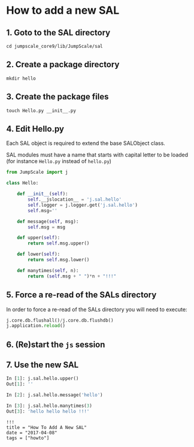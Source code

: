 # How to add a new SAL

## 1\. Goto to the SAL directory

```shell
cd jumpscale_core9/lib/JumpScale/sal
```

## 2\. Create a package directory

```shell
mkdir hello
```

## 3\. Create the package files

```shell
touch Hello.py __init__.py
```

## 4\. Edit Hello.py

Each SAL object is required to extend the base SALObject class.

SAL modules must have a name that starts with capital letter to be loaded (for instance `Hello.py` instead of `hello.py`)

```python
from JumpScale import j

class Hello:

    def __init__(self):
        self.__jslocation__ = 'j.sal.hello'
        self.logger = j.logger.get('j.sal.hello')
        self.msg=''

    def message(self, msg):
        self.msg = msg

    def upper(self):
        return self.msg.upper()

    def lower(self):
        return self.msg.lower()

    def manytimes(self, n):
        return (self.msg + " ")*n + "!!!"
```

## 5\. Force a re-read of the SALs directory

In order to force a re-read of the SALs directory you will need to execute:

```python
j.core.db.flushall()/j.core.db.flushdb()
j.application.reload()
```

## 6\. (Re)start the `js` session

## 7\. Use the new SAL

```python
In [1]: j.sal.hello.upper()
Out[1]: ''

In [2]: j.sal.hello.message('hello')

In [3]: j.sal.hello.manytimes(3)
Out[3]: 'hello hello hello !!!'
```

```
!!!
title = "How To Add A New SAL"
date = "2017-04-08"
tags = ["howto"]
```

